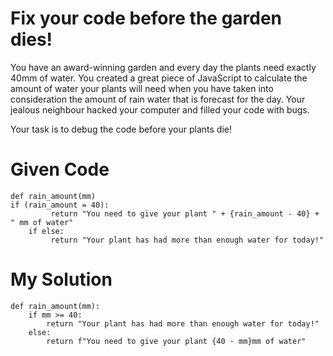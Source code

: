 # Fix your code before the garden dies!

You have an award-winning garden and every day the plants need exactly 40mm of water. You created a great piece of JavaScript to calculate the amount of water your plants will need when you have taken into consideration the amount of rain water that is forecast for the day. Your jealous neighbour hacked your computer and filled your code with bugs.

Your task is to debug the code before your plants die!


# Given Code

```{python}
def rain_amount(mm)
if (rain_amount = 40):
         return "You need to give your plant " + {rain_amount - 40} + " mm of water"
    if else:
         return "Your plant has had more than enough water for today!"
```

# My Solution

```{python}
def rain_amount(mm):
    if mm >= 40:
        return "Your plant has had more than enough water for today!"
    else:
        return f"You need to give your plant {40 - mm}mm of water"

```
